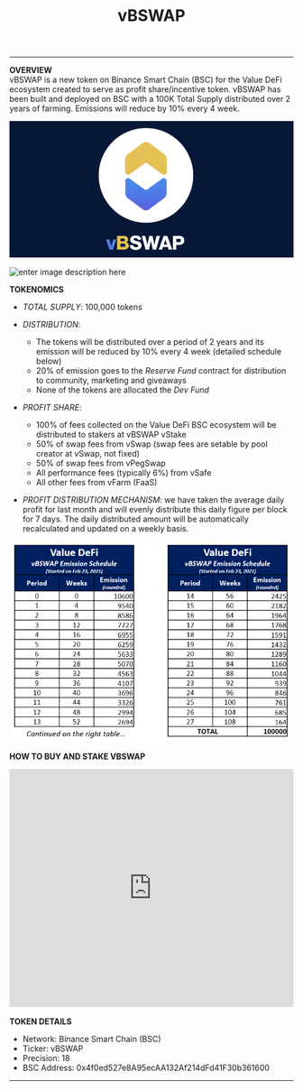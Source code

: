 ﻿---
id: vBSWAP
title: vBSWAP
sidebar_label: vBSWAP
---

---
**OVERVIEW**  
vBSWAP is a new token on Binance Smart Chain (BSC) for the Value DeFi ecosystem created to serve as profit share/incentive token. vBSWAP has been built and deployed on BSC with a 100K Total Supply distributed over 2 years of farming. Emissions will reduce by 10% every 4 week.

![vbswap](img/vbswap2.png)

![enter image description here](https://miro.medium.com/max/700/1*a81g73R8alhkV0TL9CPsng.png)  
  
**TOKENOMICS**
  - _TOTAL SUPPLY_: 100,000 tokens

  - _DISTRIBUTION_:  
      - The tokens will be distributed over a period of 2 years and its emission will be reduced by 10% every 4 week (detailed schedule below)  
      - 20% of emission goes to the _Reserve Fund_ contract for distribution to community, marketing and giveaways  
      - None of the tokens are allocated the _Dev Fund_  

  - _PROFIT SHARE_:  
      - 100% of fees collected on the Value DeFi BSC ecosystem will be distributed to stakers at vBSWAP vStake    
      - 50% of swap fees from vSwap (swap fees are setable by pool creator at vSwap, not fixed)  
      - 50% of swap fees from vPegSwap  
      - All performance fees (typically 6%) from vSafe  
      - All other fees from vFarm (FaaS)  

- *PROFIT DISTRIBUTION MECHANISM*: we have taken the average daily profit for last month and will evenly distribute this daily figure per block for 7 days. The daily distributed amount will be automatically recalculated and updated on a weekly basis.
  
![vbswap](img/vbswapdistribution.png)


**HOW TO BUY AND STAKE VBSWAP** 

<iframe width="100%" height="422" src="https://www.youtube.com/embed/Y1q0AaosfFY" title="YouTube video player" frameborder="0" allow="accelerometer; autoplay; clipboard-write; encrypted-media; gyroscope; picture-in-picture" allowfullscreen></iframe>


**TOKEN DETAILS**  
  - Network: Binance Smart Chain (BSC)  
  - Ticker: vBSWAP  
  - Precision: 18  
  - BSC Address: 0x4f0ed527e8A95ecAA132Af214dFd41F30b361600  

---

